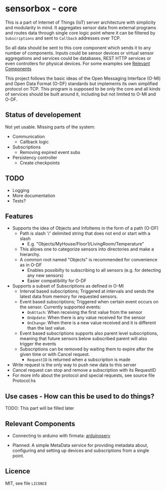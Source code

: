 
sensorbox - core
================

This is a part of Internet of Things (IoT) server architecture with simplicity and
modularity in mind. It aggregates sensor data from external programs and routes
data through single core logic point where it can be filtered  by `Subscriptions`
and sent to `Callback` addresses over TCP.

So all data should be sent to this core component which sends it to any number
of components. Inputs could be sensor devices or virtual sensor aggregations and
services could be databases, REST HTTP services or even controllers for
physical devices. For some examples see [Relevant
Components](#relevant-components)

This project follows the basic ideas of the Open Messaging Interface (O-MI) and
Open Data Format (O-DF) standards but implements its own simplified protocol on
TCP. This program is supposed to be only the core and all kinds of services
should be built around it, including but not limited to O-MI and O-DF.

Status of developement
----------------------

Not yet usable. Missing parts of the system:
* Communication
  * Callback logic
* Subscriptions
  * Removing expired event subs
* Persistency controller
  * Create checkpoints

TODO
-----

* Logging
* More documentation
* Tests?


Features
--------

* Supports the idea of Objects and InfoItems in the form of a path (O-DF)
  - Path is slash '/' delimited string that does not end or start with a slash
    * E.g. "Objects/MyHouse/Floor1/LivingRoom/Temperature"
  - This allows one to categorize sensors into directories and make a hierarchy.
  - A common root named "Objects" is recommended for convenience as in O-DF
    * Enables possibilty to subscribing to all sensors (e.g. for detecting any
      new sensors)
    * Easier compatibility for O-DF
* Supports a subset of Subscriptions as defined in O-MI
  - Interval based subscriptions; Triggered at intervals and sends the latest
    data from memory for requested sensors.
  - Event based subscriptions; Triggered when certain event occurs on the
    sensor. Currently supported events:
    * `OnAttach`: When receiving the first value from the sensor
    * `OnUpdate`: When there is any value received for the sensor
    * `OnChange`: When there is a new value received and it is different than
      the last value.
  - Event based subscriptions supports also parent level subscriptions, meaning
    that future sensors below subscribed parent will also trigger the events
  - Subscriptions can be removed by waiting them to expire after the given time
    or with Cancel request.
    * `RequestID` is returned when a subscription is made
* Write request is the only way to push new data to this server
* Cancel request can stop and remove a subscription with its RequestID
* For more info about the protocol and special requests, see source file
  Protocol.hs


Use cases - How can this be used to do things?
----------------------------------------------

TODO: This part will be filled later


Relevant Components
-------------------

* Connecting to arduino with firmata: 
  [arduinoserv](https://github.com/TK009/arduinoserv)

* Planned: A simple MetaData service for providing metadata about, configuring and setting up devices and
  subscriptions from a single point.

Licence
-------
MIT, see file `LICENCE`

